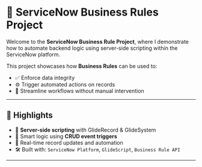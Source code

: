 # 💼 ServiceNow Business Rules Project

Welcome to the **ServiceNow Business Rule Project**, where I demonstrate how to automate backend logic using server-side scripting within the ServiceNow platform.

This project showcases how **Business Rules** can be used to:
- ✅ Enforce data integrity
- ⚙️ Trigger automated actions on records
- 🔄 Streamline workflows without manual intervention

---

## 🚀 Highlights

- 🔧 **Server-side scripting** with GlideRecord & GlideSystem
- 🧠 Smart logic using **CRUD event triggers**
- 🔄 Real-time record updates and automation
- 🛠 Built with: `ServiceNow Platform`, `GlideScript`, `Business Rule API`

---
